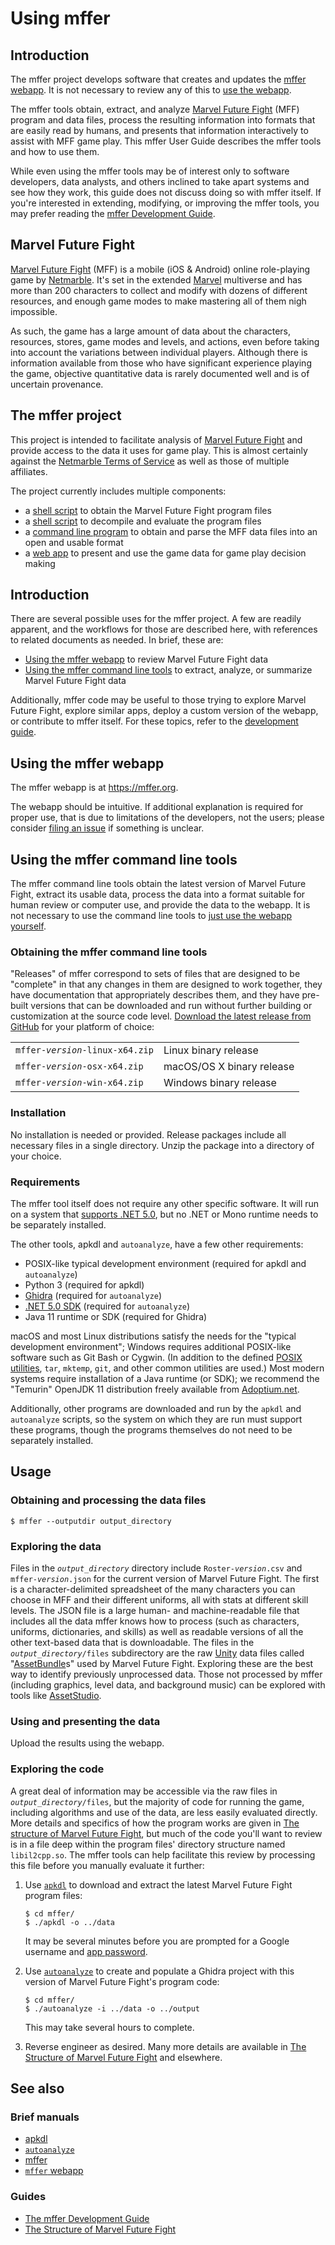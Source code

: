 # Using mffer

## Introduction

The mffer project develops software that creates and updates the
[mffer webapp](https://mffer.org). It is not necessary to review any of this
to [use the webapp](https://mffer.org).

The mffer tools obtain, extract, and analyze
[Marvel Future Fight](#marvel-future-fight) (MFF) program and data files,
process the resulting information into formats that are easily read by humans,
and presents that information interactively to assist with MFF game play. This
mffer User Guide describes the mffer tools and how to use them.

While even using the mffer tools may be of interest only to software
developers, data analysts, and others inclined to take apart systems and see how
they work, this guide does not discuss doing so with mffer itself. If you're
interested in extending, modifying, or improving the mffer tools, you may
prefer reading the [mffer Development Guide](Development.md).

## Marvel Future Fight

[Marvel Future Fight](http://www.marvelfuturefight.com/) (MFF) is a mobile (iOS
& Android) online role-playing game by
[Netmarble](https://company.netmarble.com/). It's set in the extended
[Marvel](https://www.marvel.com/) multiverse and has more than 200 characters to
collect and modify with dozens of different resources, and enough game modes to
make mastering all of them nigh impossible.

As such, the game has a large amount of data about the characters, resources,
stores, game modes and levels, and actions, even before taking into account the
variations between individual players. Although there is information available
from those who have significant experience playing the game, objective
quantitative data is rarely documented well and is of uncertain provenance.

## The mffer project

This project is intended to facilitate analysis of
[Marvel Future Fight](#marvel-future-fight) and provide access to the data it
uses for game play. This is almost certainly against the
[Netmarble Terms of Service](https://help.netmarble.com/terms/terms_of_service_en?locale=&lcLocale=en)
as well as those of multiple affiliates.

The project currently includes multiple components:

-   a [shell script](apkdl.md) to obtain the Marvel Future Fight program files
-   a [shell script](autoanalyze.md) to decompile and evaluate the program files
-   a [command line program](mffer.md) to obtain and parse the MFF data files
    into an open and usable format
-   a [web app](webapp.md) to present and use the game data for game play
    decision making

## Introduction

There are several possible uses for the mffer project. A few are readily
apparent, and the workflows for those are described here, with references to
related documents as needed. In brief, these are:

-   [Using the mffer webapp](#using-the-mffer-webapp) to review Marvel Future
    Fight data
-   [Using the mffer command line tools](#using-the-mffer-command-line-tools)
    to extract, analyze, or summarize Marvel Future Fight data

Additionally, mffer code may be useful to those trying to explore Marvel
Future Fight, explore similar apps, deploy a custom version of the webapp, or
contribute to mffer itself. For these topics, refer to the [development
guide](Development.md).

## Using the mffer webapp

The mffer webapp is at https://mffer.org.

The webapp should be intuitive. If additional explanation is required for proper
use, that is due to limitations of the developers, not the users; please
consider [filing an issue](https://github.com/therealchjones/mffer/issues) if
something is unclear.

## Using the mffer command line tools

The mffer command line tools obtain the latest version of Marvel Future Fight,
extract its usable data, process the data into a format suitable for human
review or computer use, and provide the data to the webapp. It is not necessary
to use the command line tools to
[just use the webapp yourself](https://mffer.org).

### Obtaining the mffer command line tools

"Releases" of mffer correspond to sets of files that are designed to be
"complete" in that any changes in them are designed to work together, they have
documentation that appropriately describes them, and they have pre-built
versions that can be downloaded and run without further building
or customization at the source code level.
[Download the latest release from GitHub](https://github.com/therealchjones/mffer/releases)
for your platform of
choice:

|                                     |                           |
| ----------------------------------- | ------------------------- |
| `mffer-`_`version`_`-linux-x64.zip` | Linux binary release      |
| `mffer-`_`version`_`-osx-x64.zip`   | macOS/OS X binary release |
| `mffer-`_`version`_`-win-x64.zip`   | Windows binary release    |

### Installation

No installation is needed or provided. Release packages include all necessary
files in a single directory. Unzip the package into a directory of your choice.

### Requirements

The mffer tool itself does not require any other specific software. It will
run on a system that
[supports .NET 5.0](https://github.com/dotnet/core/blob/main/release-notes/5.0/5.0-supported-os.md),
but no .NET or Mono runtime needs to be separately installed.

The other tools, apkdl and `autoanalyze`, have a few other requirements:

-   POSIX-like typical development environment (required for apkdl and
    `autoanalyze`)
-   Python 3 (required for apkdl)
-   [Ghidra](https://github.com/NationalSecurityAgency/ghidra)
    (required for `autoanalyze`)
-   [.NET 5.0 SDK](https://dotnet.microsoft.com/en-us/download/dotnet/5.0)
    (required for `autoanalyze`)
-   Java 11 runtime or SDK
    (required for Ghidra)

macOS and most Linux distributions satisfy the needs for the "typical
development environment"; Windows requires additional POSIX-like software such
as Git Bash or Cygwin. (In addition to the defined
[POSIX utilities](https://pubs.opengroup.org/onlinepubs/9699919799/), `tar`,
`mktemp`, `git`, and other common utilities are used.) Most modern systems
require installation of a Java runtime (or SDK); we recommend the "Temurin" OpenJDK 11
distribution freely available from
[Adoptium.net](https://adoptium.net/temurin/releases/?version=11).

Additionally, other programs are downloaded and run by the `apkdl` and
`autoanalyze` scripts, so the system on which they are run must support these
programs, though the programs themselves do not need to be separately installed.

## Usage

### Obtaining and processing the data files

```shell
$ mffer --outputdir output_directory
```

### Exploring the data

Files in the _`output_directory`_ directory include `Roster-`_`version`_`.csv`
and `mffer-`_`version`_`.json` for the current version of Marvel Future Fight.
The first is a character-delimited spreadsheet of the many characters you can
choose in MFF and their different uniforms, all with stats at different skill
levels. The JSON file is a large human- and machine-readable file that includes
all the data mffer knows how to process (such as characters, uniforms,
dictionaries, and skills) as well as readable versions of all the other
text-based data that is downloadable. The files in the
_`output_directory`_`/files` subdirectory are the raw [Unity](https://unity.com)
data files called
"[AssetBundle](https://docs.unity3d.com/Manual/AssetBundlesIntro.html)s" used by
Marvel Future Fight. Exploring these are the best way to identify previously
unprocessed data. Those not processed by mffer (including graphics, level
data, and background music) can be explored with tools like [AssetStudio](https://github.com/Perfare/AssetStudio).

### Using and presenting the data

Upload the results using the webapp.

### Exploring the code

A great deal of information may be accessible via the raw files in
_`output_directory`_`/files`, but the majority of code for running the game,
including algorithms and use of the data, are less easily evaluated directly.
More details and specifics of how the program works are given in
[The structure of Marvel Future Fight](mff.md), but much of the code you'll want to review is in a
file deep within
the program files' directory structure named `libil2cpp.so`. The mffer tools
can help facilitate this review by processing this file before you manually
evaluate it further:

1.  Use [`apkdl`](apkdl.md) to download and extract the latest Marvel Future
    Fight program files:

    ```
    $ cd mffer/
    $ ./apkdl -o ../data
    ```

    It may be several minutes before you are prompted for a Google username and
    [app password](https://support.google.com/accounts/answer/185833).

2.  Use [`autoanalyze`](autoanalyze.md) to create and populate a Ghidra project
    with this version of Marvel Future Fight's program code:

    ```
    $ cd mffer/
    $ ./autoanalyze -i ../data -o ../output
    ```

    This may take several hours to complete.

3.  Reverse engineer as desired. Many more details are available in
    [The Structure of Marvel Future Fight](mff.md) and elsewhere.

## See also

### Brief manuals

-   [apkdl](apkdl.md)
-   [`autoanalyze`](autoanalyze.md)
-   [mffer](mffer.md)
-   [`mffer` webapp](webapp.md)

### Guides

-   [The mffer Development Guide](Development.md)
-   [The Structure of Marvel Future Fight](mff.md)
